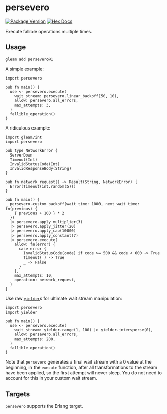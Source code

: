 # persevero

[![Package Version](https://img.shields.io/hexpm/v/persevero)](https://hex.pm/packages/persevero)
[![Hex Docs](https://img.shields.io/badge/hex-docs-ffaff3)](https://hexdocs.pm/persevero/)

Execute fallible operations multiple times.

## Usage

```sh
gleam add persevero@1
```

A simple example:

```gleam
import persevero

pub fn main() {
  use <- persevero.execute(
    wait_stream: persevero.linear_backoff(50, 10),
    allow: persevero.all_errors,
    max_attempts: 3,
  )
  fallible_operation()
}
```

A ridiculous example:

```gleam
import gleam/int
import persevero

pub type NetworkError {
  ServerDown
  Timeout(Int)
  InvalidStatusCode(Int)
  InvalidResponseBody(String)
}

pub fn network_request() -> Result(String, NetworkError) {
  Error(Timeout(int.random(5)))
}

pub fn main() {
  persevero.custom_backoff(wait_time: 1000, next_wait_time: fn(previous) {
    { previous + 100 } * 2
  })
  |> persevero.apply_multiplier(3)
  |> persevero.apply_jitter(20)
  |> persevero.apply_cap(10000)
  |> persevero.apply_constant(7)
  |> persevero.execute(
    allow: fn(error) {
      case error {
        InvalidStatusCode(code) if code >= 500 && code < 600 -> True
        Timeout(_) -> True
        _ -> False
      }
    },
    max_attempts: 10,
    operation: network_request,
  )
}
```

Use raw [`yielder`](https://hexdocs.pm/gleam_yielder/gleam/yielder.html)s for
ultimate wait stream manipulation:

```gleam
import persevero
import yielder

pub fn main() {
  use <- persevero.execute(
    wait_stream: yielder.range(1, 100) |> yielder.intersperse(0),
    allow: persevero.all_errors,
    max_attempts: 200,
  )
  fallible_operation()
}
```

Note that `persevero` generates a final wait stream with a 0 value at the
beginning, in the `execute` function, after all transformations to the stream
have been applied, so the first attempt will never sleep. You do not need to
account for this in your custom wait stream.

## Targets

`persevero` supports the Erlang target.

